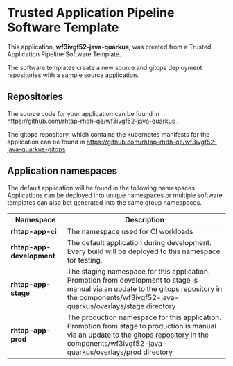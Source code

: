 # Trusted Application Pipeline Software Template

This application, **wf3ivgf52-java-quarkus**, was created from a Trusted Application Pipeline Software Template.

The software templates create a new source and gitops deployment repositories with a sample source application. 

## Repositories

The source code for your application can be found in [https://github.com/rhtap-rhdh-qe/wf3ivgf52-java-quarkus ](https://github.com/rhtap-rhdh-qe/wf3ivgf52-java-quarkus ).
 
The gitops repository, which contains the kubernetes manifests for the application can be found in 
[https://github.com/rhtap-rhdh-qe/wf3ivgf52-java-quarkus-gitops ](https://github.com/rhtap-rhdh-qe/wf3ivgf52-java-quarkus-gitops ) 

## Application namespaces 

The default application will be found in the following namespaces. Applications can be deployed into unique namespaces or multiple software templates can also bet generated into the same group namespaces.  

|  Namespace   |  Description   |  
| -------- | -------- |
| **rhtap-app-ci** | The namespace used for CI workloads |
| **rhtap-app-development** | The default application during development. Every build will be deployed to this namespace for testing. |
| **rhtap-app-stage** | The staging namespace for this application. Promotion from development to stage is manual via an update to the [gitops repository](https://github.com/rhtap-rhdh-qe/wf3ivgf52-java-quarkus-gitops ) in the components/wf3ivgf52-java-quarkus/overlays/stage directory |
| **rhtap-app-prod** | The production namespace for this application. Promotion from stage to production is manual via an update to the [gitops repository](https://github.com/rhtap-rhdh-qe/wf3ivgf52-java-quarkus-gitops ) in the components/wf3ivgf52-java-quarkus/overlays/prod directory |
